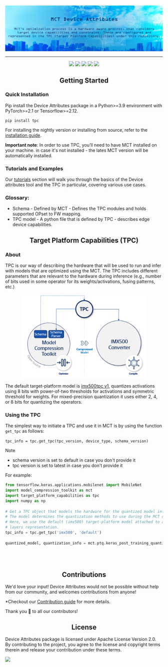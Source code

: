 <div align="center" markdown="1">
<p>
      <a href="https://sony.github.io/model_optimization/" target="_blank">
        <img src="/ai_toolchain_tpc/docsrc/images/tpc_header.png" width="1000"></a>
</p>
  
______________________________________________________________________

<p align="center">
  <a href="https://sony.github.io/model_optimization#prerequisites"><img src="https://img.shields.io/badge/pytorch-2.1%20%7C%202.2%20%7C%202.3%20%7C%202.4%20%7C%202.5-blue" /></a>
  <a href="https://sony.github.io/model_optimization#prerequisites"><img src="https://img.shields.io/badge/TensorFlow-2.12%20%7C%202.13%20%7C%202.14%20%7C%202.15-blue" /></a>
  <a href="https://sony.github.io/model_optimization#prerequisites"><img src="https://img.shields.io/badge/python-3.9%20%7C3.10%20%7C3.11-blue" /></a>
  <a href="https://github.com/sony/model_optimization/releases"><img src="https://img.shields.io/github/v/release/SonySemiconductorSolutions/IMX500-AI-Toolchain-TPC" /></a>
  <a href="https://github.com/sony/model_optimization/blob/main/LICENSE.md"><img src="https://img.shields.io/badge/license-Apache%202.0-blue" /></a>
  
 </p>    
</div>

## <div align="center">Getting Started</div>
### Quick Installation
Pip install the Device Attributes package in a Python>=3.9 environment with PyTorch>=2.1 or Tensorflow>=2.12.
```
pip install tpc
```
For installing the nightly version or installing from source, refer to the [installation guide](https://github.com/SonySemiconductorSolutions/IMX500-AI-Toolchain-TPC/blob/main/INSTALLATION.md).

**Important note**: In order to use TPC, you’ll need to have MCT installed on your machine. in case it's not installed - the lates MCT version will be automatically installed.

### Tutorials and Examples 

Our [tutorials](https://github.com/SonySemiconductorSolutions/IMX500-AI-Toolchain-TPC/blob/main/tutorials/README.md) section will walk you through the basics of the Device attributes tool and the TPC in particular, covering various use cases. 

### Glossary:

- Schema - Defined by MCT - Defines the TPC modules and holds supported OPset to FW mapping.
- TPC model - A python file that is defined by TPC - describes edge device capabilities. 

## <div align="center">Target Platform Capabilities (TPC)</div>

### About 

TPC is our way of describing the hardware that will be used to run and infer with models that are optimized using the MCT.
The TPC includes different parameters that are relevant to the hardware during inference (e.g., number of bits used in some operator for its weights/activations, fusing patterns, etc.)

<div align="center" markdown="1">
<p>
      <a href="https://sony.github.io/model_optimization/" target="_blank">
        <img src="/ai_toolchain_tpc/docsrc/images/tpc_arch.png" width="400"></a>
</p>
</div>

The default target-platform model is [imx500tpc v1]((./tpc_models/imx500_tpc/v1/tpc.py)), quantizes activations using 8 bits with power-of-two thresholds for activations and symmetric threshold for weights.
For mixed-precision quantization it uses either 2, 4, or 8 bits for quantizing the operators.

### Using the TPC

The simplest way to initiate a TPC and use it in MCT is by using the function `get_tpc` as follows:

```tpc_info = tpc.get_tpc(tpc_version, device_type, schema_version)```

>[!NOTE]
> - schema version is set to default in case you don't provide it <br>
> - tpc version is set to latest in case you don't provide it

For example:

```python
from tensorflow.keras.applications.mobilenet import MobileNet
import model_compression_toolkit as mct
import target_platform_capabilities as tpc
import numpy as np

# Get a TPC object that models the hardware for the quantized model inference.
# The model determines the quantization methods to use during the MCT optimization process.
# Here, we use the default (imx500) target-platform model attached to a Tensorflow
# layers representation.
tpc_info = tpc.get_tpc('imx500', 'default')

quantized_model, quantization_info = mct.ptq.keras_post_training_quantization(MobileNet(),
                                                                              lambda: [np.random.randn(1, 224, 224, 3)],
                                                                              # Random representative dataset 
                                                                              target_platform_capabilities=tpc_info)
```

## <div align="center">Contributions</div>
We'd love your input! Device Attributes would not be possible without help from our community, and welcomes contributions from anyone! 

*Checkout our [Contribution guide](https://github.com/SonySemiconductorSolutions/IMX500-AI-Toolchain-TPC/blob/main/CONTRIBUTING.md) for more details.

Thank you 🙏 to all our contributors!

## <div align="center">License</div>
Device Attributes package is licensed under Apache License Version 2.0. By contributing to the project, you agree to the license and copyright terms therein and release your contribution under these terms.

<a href="https://github.com/SonySemiconductorSolutions/IMX500-AI-Toolchain-TPC/blob/main/LICENSE.md"><img src="https://img.shields.io/badge/license-Apache%202.0-blue" /></a>
